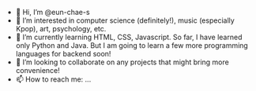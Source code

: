 - 👋 Hi, I’m @eun-chae-s
- 👀 I’m interested in computer science (definitely!), music (especially Kpop), art, psychology, etc.
- 🌱 I’m currently learning HTML, CSS, Javascript. So far, I have learned only Python and Java. But I am going to learn a few more programming languages for backend soon!
- 💞️ I’m looking to collaborate on any projects that might bring more convenience!
- 📫 How to reach me: ...

<!---
eun-chae-s/eun-chae-s is a ✨ special ✨ repository because its `README.md` (this file) appears on your GitHub profile.
You can click the Preview link to take a look at your changes.
--->
